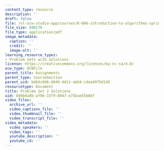 ```yaml
---
content_type: resource
description: ''
draft: false
file: /ol-ocw-studio-app/courses/6-006-introduction-to-algorithms-spring-2020/b06b8a8baf9b15f98947e75bae55b8bf_MIT6_006S20_ps2-solutions.pdf
file_size: 690170
file_type: application/pdf
image_metadata:
  caption: ''
  credit: ''
  image-alt: ''
learning_resource_types:
- Problem Sets with Solutions
license: https://creativecommons.org/licenses/by-nc-sa/4.0/
ocw_type: OCWFile
parent_title: Assignments
parent_type: CourseSection
parent_uid: bdb6c046-d849-dd11-ab64-cdea4975d145
resourcetype: Document
title: Problem Set 2 Solutions
uid: b06b8a8b-af9b-15f9-8947-e75bae55b8bf
video_files:
  archive_url: ''
  video_captions_file: ''
  video_thumbnail_file: ''
  video_transcript_file: ''
video_metadata:
  video_speakers: ''
  video_tags: ''
  youtube_description: ''
  youtube_id: ''
---
```

